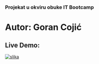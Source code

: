 ### Projekat u okviru obuke IT Bootcamp

# Autor: Goran Cojić

## Live Demo:
[![slika](Screenshot_1.jpg)](https://coja.um.rs/itbcdz/P01/)
